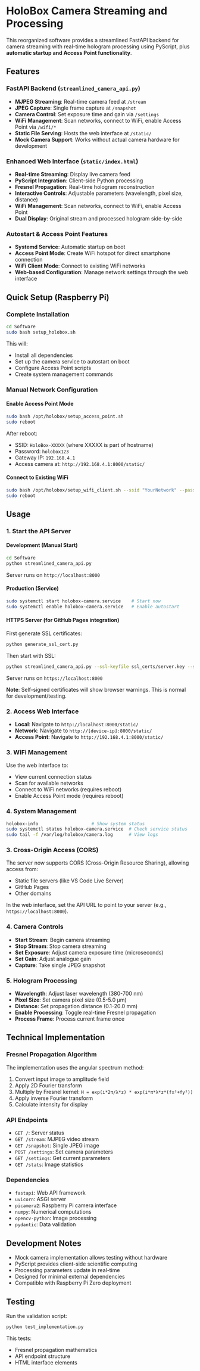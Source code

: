 # HoloBox Camera Streaming and Processing

This reorganized software provides a streamlined FastAPI backend for camera streaming with real-time hologram processing using PyScript, plus **automatic startup and Access Point functionality**.

## Features

### FastAPI Backend (`streamlined_camera_api.py`)
- **MJPEG Streaming**: Real-time camera feed at `/stream`
- **JPEG Capture**: Single frame capture at `/snapshot`
- **Camera Control**: Set exposure time and gain via `/settings`
- **WiFi Management**: Scan networks, connect to WiFi, enable Access Point via `/wifi/*`
- **Static File Serving**: Hosts the web interface at `/static/`
- **Mock Camera Support**: Works without actual camera hardware for development

### Enhanced Web Interface (`static/index.html`)
- **Real-time Streaming**: Display live camera feed
- **PyScript Integration**: Client-side Python processing
- **Fresnel Propagation**: Real-time hologram reconstruction
- **Interactive Controls**: Adjustable parameters (wavelength, pixel size, distance)
- **WiFi Management**: Scan networks, connect to WiFi, enable Access Point
- **Dual Display**: Original stream and processed hologram side-by-side

### Autostart & Access Point Features
- **Systemd Service**: Automatic startup on boot
- **Access Point Mode**: Create WiFi hotspot for direct smartphone connection
- **WiFi Client Mode**: Connect to existing WiFi networks
- **Web-based Configuration**: Manage network settings through the web interface

## Quick Setup (Raspberry Pi)

### Complete Installation
```bash
cd Software
sudo bash setup_holobox.sh
```

This will:
- Install all dependencies
- Set up the camera service to autostart on boot
- Configure Access Point scripts
- Create system management commands

### Manual Network Configuration

#### Enable Access Point Mode
```bash
sudo bash /opt/holobox/setup_access_point.sh
sudo reboot
```

After reboot:
- SSID: `HoloBox-XXXXX` (where XXXXX is part of hostname)
- Password: `holobox123`
- Gateway IP: `192.168.4.1`
- Access camera at: `http://192.168.4.1:8000/static/`

#### Connect to Existing WiFi
```bash
sudo bash /opt/holobox/setup_wifi_client.sh --ssid "YourNetwork" --password "YourPassword"
sudo reboot
```

## Usage

### 1. Start the API Server

#### Development (Manual Start)
```bash
cd Software
python streamlined_camera_api.py
```
Server runs on `http://localhost:8000`

#### Production (Service)
```bash
sudo systemctl start holobox-camera.service    # Start now
sudo systemctl enable holobox-camera.service   # Enable autostart
```

#### HTTPS Server (for GitHub Pages integration)
First generate SSL certificates:
```bash
python generate_ssl_cert.py
```

Then start with SSL:
```bash
python streamlined_camera_api.py --ssl-keyfile ssl_certs/server.key --ssl-certfile ssl_certs/server.crt
```
Server runs on `https://localhost:8000`

**Note**: Self-signed certificates will show browser warnings. This is normal for development/testing.

### 2. Access Web Interface
- **Local**: Navigate to `http://localhost:8000/static/`
- **Network**: Navigate to `http://[device-ip]:8000/static/`
- **Access Point**: Navigate to `http://192.168.4.1:8000/static/`

### 3. WiFi Management
Use the web interface to:
- View current connection status
- Scan for available networks
- Connect to WiFi networks (requires reboot)
- Enable Access Point mode (requires reboot)

### 4. System Management
```bash
holobox-info                    # Show system status
sudo systemctl status holobox-camera.service  # Check service status
sudo tail -f /var/log/holobox/camera.log      # View logs
```

### 3. Cross-Origin Access (CORS)
The server now supports CORS (Cross-Origin Resource Sharing), allowing access from:
- Static file servers (like VS Code Live Server)
- GitHub Pages
- Other domains

In the web interface, set the API URL to point to your server (e.g., `https://localhost:8000`).

### 4. Camera Controls
- **Start Stream**: Begin camera streaming
- **Stop Stream**: Stop camera streaming  
- **Set Exposure**: Adjust camera exposure time (microseconds)
- **Set Gain**: Adjust analogue gain
- **Capture**: Take single JPEG snapshot

### 5. Hologram Processing
- **Wavelength**: Adjust laser wavelength (380-700 nm)
- **Pixel Size**: Set camera pixel size (0.5-5.0 µm)
- **Distance**: Set propagation distance (0.1-20.0 mm)
- **Enable Processing**: Toggle real-time Fresnel propagation
- **Process Frame**: Process current frame once

## Technical Implementation

### Fresnel Propagation Algorithm
The implementation uses the angular spectrum method:
1. Convert input image to amplitude field
2. Apply 2D Fourier transform
3. Multiply by Fresnel kernel: `H = exp(i*2π/λ*z) * exp(i*π*λ*z*(fx²+fy²))`
4. Apply inverse Fourier transform
5. Calculate intensity for display

### API Endpoints
- `GET /`: Server status
- `GET /stream`: MJPEG video stream
- `GET /snapshot`: Single JPEG image
- `POST /settings`: Set camera parameters
- `GET /settings`: Get current parameters
- `GET /stats`: Image statistics

### Dependencies
- `fastapi`: Web API framework
- `uvicorn`: ASGI server
- `picamera2`: Raspberry Pi camera interface
- `numpy`: Numerical computations
- `opencv-python`: Image processing
- `pydantic`: Data validation

## Development Notes

- Mock camera implementation allows testing without hardware
- PyScript provides client-side scientific computing
- Processing parameters update in real-time
- Designed for minimal external dependencies
- Compatible with Raspberry Pi Zero deployment

## Testing

Run the validation script:
```bash
python test_implementation.py
```

This tests:
- Fresnel propagation mathematics
- API endpoint structure  
- HTML interface elements